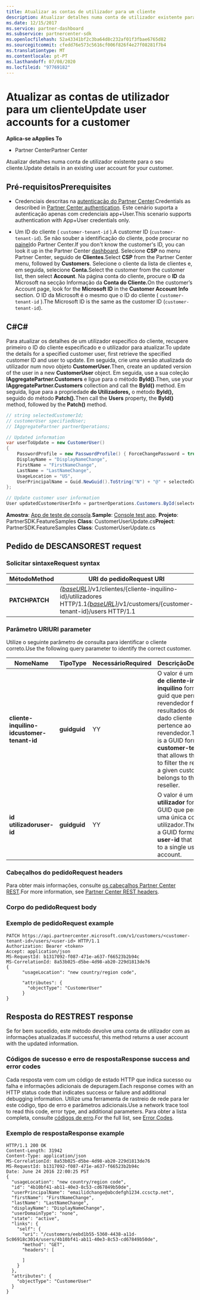 ```yaml
---
title: Atualizar as contas de utilizador para um cliente
description: Atualizar detalhes numa conta de utilizador existente para o seu cliente.
ms.date: 12/15/2017
ms.service: partner-dashboard
ms.subservice: partnercenter-sdk
ms.openlocfilehash: 52a43341bf2c3ba64d8c232af01f3fbae6765d82
ms.sourcegitcommit: cfedd76e573c5616cf006f826f4e27f08281f7b4
ms.translationtype: MT
ms.contentlocale: pt-PT
ms.lasthandoff: 07/08/2020
ms.locfileid: "97769182"
---
```

# <a name="update-user-accounts-for-a-customer"></a><span data-ttu-id="62b30-103">Atualizar as contas de utilizador para um cliente</span><span class="sxs-lookup"><span data-stu-id="62b30-103">Update user accounts for a customer</span></span>

<span data-ttu-id="62b30-104">**Aplica-se a**</span><span class="sxs-lookup"><span data-stu-id="62b30-104">**Applies To**</span></span>

- <span data-ttu-id="62b30-105">Partner Center</span><span class="sxs-lookup"><span data-stu-id="62b30-105">Partner Center</span></span>

<span data-ttu-id="62b30-106">Atualizar detalhes numa conta de utilizador existente para o seu cliente.</span><span class="sxs-lookup"><span data-stu-id="62b30-106">Update details in an existing user account for your customer.</span></span>

## <a name="prerequisites"></a><span data-ttu-id="62b30-107">Pré-requisitos</span><span class="sxs-lookup"><span data-stu-id="62b30-107">Prerequisites</span></span>

- <span data-ttu-id="62b30-108">Credenciais descritas na [autenticação do Partner Center](partner-center-authentication.md).</span><span class="sxs-lookup"><span data-stu-id="62b30-108">Credentials as described in [Partner Center authentication](partner-center-authentication.md).</span></span> <span data-ttu-id="62b30-109">Este cenário suporta a autenticação apenas com credenciais app+User.</span><span class="sxs-lookup"><span data-stu-id="62b30-109">This scenario supports authentication with App+User credentials only.</span></span>

- <span data-ttu-id="62b30-110">Um ID do cliente ( `customer-tenant-id` ).</span><span class="sxs-lookup"><span data-stu-id="62b30-110">A customer ID (`customer-tenant-id`).</span></span> <span data-ttu-id="62b30-111">Se não souber a identificação do cliente, pode procurar no [painel](https://partner.microsoft.com/dashboard)do Partner Center.</span><span class="sxs-lookup"><span data-stu-id="62b30-111">If you don't know the customer's ID, you can look it up in the Partner Center [dashboard](https://partner.microsoft.com/dashboard).</span></span> <span data-ttu-id="62b30-112">Selecione **CSP** no menu Partner Center, seguido de **Clientes**.</span><span class="sxs-lookup"><span data-stu-id="62b30-112">Select **CSP** from the Partner Center menu, followed by **Customers**.</span></span> <span data-ttu-id="62b30-113">Selecione o cliente da lista de clientes e, em seguida, selecione **Conta.**</span><span class="sxs-lookup"><span data-stu-id="62b30-113">Select the customer from the customer list, then select **Account**.</span></span> <span data-ttu-id="62b30-114">Na página conta do cliente, procure o **ID** da Microsoft na secção Informação da **Conta do Cliente.**</span><span class="sxs-lookup"><span data-stu-id="62b30-114">On the customer’s Account page, look for the **Microsoft ID** in the **Customer Account Info** section.</span></span> <span data-ttu-id="62b30-115">O ID da Microsoft é o mesmo que o ID do cliente ( `customer-tenant-id` ).</span><span class="sxs-lookup"><span data-stu-id="62b30-115">The Microsoft ID is the same as the customer ID  (`customer-tenant-id`).</span></span>

## <a name="c"></a><span data-ttu-id="62b30-116">C\#</span><span class="sxs-lookup"><span data-stu-id="62b30-116">C\#</span></span>

<span data-ttu-id="62b30-117">Para atualizar os detalhes de um utilizador específico do cliente, recupere primeiro o ID do cliente especificado e o utilizador para atualizar.</span><span class="sxs-lookup"><span data-stu-id="62b30-117">To update the details for a specified customer user, first retrieve the specified customer ID and user to update.</span></span> <span data-ttu-id="62b30-118">Em seguida, crie uma versão atualizada do utilizador num novo objeto **CustomerUser.**</span><span class="sxs-lookup"><span data-stu-id="62b30-118">Then, create an updated version of the user in a new **CustomerUser** object.</span></span> <span data-ttu-id="62b30-119">Em seguida, use a sua coleção **IAggregatePartner.Customers** e ligue para o método **ById().**</span><span class="sxs-lookup"><span data-stu-id="62b30-119">Then, use your **IAggregatePartner.Customers** collection and call the **ById()** method.</span></span> <span data-ttu-id="62b30-120">Em seguida, ligue para a propriedade **do Utilizadores,** o método **ById(),** seguido do método **Patch().**</span><span class="sxs-lookup"><span data-stu-id="62b30-120">Then call the **Users** property, the **ById()** method, followed by the **Patch()** method.</span></span>

``` csharp
// string selectedCustomerId;
// customerUser specifiedUser;
// IAggregatePartner partnerOperations;

// Updated information
var userToUpdate = new CustomerUser()
{
    PasswordProfile = new PasswordProfile() { ForceChangePassword = true, Password = "testPw@!122B" },
    DisplayName = "DisplayNameChange",
    FirstName = "FirstNameChange",
    LastName = "LastNameChange",
    UsageLocation = "US",
    UserPrincipalName = Guid.NewGuid().ToString("N") + "@" + selectedCustomer.CompanyProfile.Domain.ToString()
};

// Update customer user information
User updatedCustomerUserInfo = partnerOperations.Customers.ById(selectedCustomerId).Users.ById(specifiedUser.Id).Patch(userToUpdate);

```

<span data-ttu-id="62b30-121">**Amostra**: [App de teste de consola](console-test-app.md).</span><span class="sxs-lookup"><span data-stu-id="62b30-121">**Sample**: [Console test app](console-test-app.md).</span></span> <span data-ttu-id="62b30-122">**Projeto**: PartnerSDK.FeatureSamples **Class**: CustomerUserUpdate.cs</span><span class="sxs-lookup"><span data-stu-id="62b30-122">**Project**: PartnerSDK.FeatureSamples **Class**: CustomerUserUpdate.cs</span></span>

## <a name="rest-request"></a><span data-ttu-id="62b30-123">Pedido de DESCANSO</span><span class="sxs-lookup"><span data-stu-id="62b30-123">REST request</span></span>

### <a name="request-syntax"></a><span data-ttu-id="62b30-124">Solicitar sintaxe</span><span class="sxs-lookup"><span data-stu-id="62b30-124">Request syntax</span></span>

| <span data-ttu-id="62b30-125">Método</span><span class="sxs-lookup"><span data-stu-id="62b30-125">Method</span></span>    | <span data-ttu-id="62b30-126">URI do pedido</span><span class="sxs-lookup"><span data-stu-id="62b30-126">Request URI</span></span>                                                                                  |
|-----------|----------------------------------------------------------------------------------------------|
| <span data-ttu-id="62b30-127">**PATCH**</span><span class="sxs-lookup"><span data-stu-id="62b30-127">**PATCH**</span></span> | <span data-ttu-id="62b30-128">[*{baseURL}*](partner-center-rest-urls.md)/v1/clientes/{cliente-inquilino-id}/utilizadores HTTP/1.1</span><span class="sxs-lookup"><span data-stu-id="62b30-128">[*{baseURL}*](partner-center-rest-urls.md)/v1/customers/{customer-tenant-id}/users HTTP/1.1</span></span> |

### <a name="uri-parameter"></a><span data-ttu-id="62b30-129">Parâmetro URI</span><span class="sxs-lookup"><span data-stu-id="62b30-129">URI parameter</span></span>

<span data-ttu-id="62b30-130">Utilize o seguinte parâmetro de consulta para identificar o cliente correto.</span><span class="sxs-lookup"><span data-stu-id="62b30-130">Use the following query parameter to identify the correct customer.</span></span>

| <span data-ttu-id="62b30-131">Nome</span><span class="sxs-lookup"><span data-stu-id="62b30-131">Name</span></span>                   | <span data-ttu-id="62b30-132">Tipo</span><span class="sxs-lookup"><span data-stu-id="62b30-132">Type</span></span>     | <span data-ttu-id="62b30-133">Necessário</span><span class="sxs-lookup"><span data-stu-id="62b30-133">Required</span></span> | <span data-ttu-id="62b30-134">Descrição</span><span class="sxs-lookup"><span data-stu-id="62b30-134">Description</span></span>                                                                                                                                            |
|------------------------|----------|----------|--------------------------------------------------------------------------------------------------------------------------------------------------------|
| <span data-ttu-id="62b30-135">**cliente-inquilino-id**</span><span class="sxs-lookup"><span data-stu-id="62b30-135">**customer-tenant-id**</span></span> | <span data-ttu-id="62b30-136">**guid**</span><span class="sxs-lookup"><span data-stu-id="62b30-136">**guid**</span></span> | <span data-ttu-id="62b30-137">Y</span><span class="sxs-lookup"><span data-stu-id="62b30-137">Y</span></span>        | <span data-ttu-id="62b30-138">O valor é um design **de cliente-inquilino-inquilino** formatado guid que permite ao revendedor filtrar os resultados de um dado cliente que pertence ao revendedor.</span><span class="sxs-lookup"><span data-stu-id="62b30-138">The value is a GUID formatted **customer-tenant-id** that allows the reseller to filter the results for a given customer that belongs to the reseller.</span></span> |
| <span data-ttu-id="62b30-139">**id utilizador**</span><span class="sxs-lookup"><span data-stu-id="62b30-139">**user-id**</span></span>            | <span data-ttu-id="62b30-140">**guid**</span><span class="sxs-lookup"><span data-stu-id="62b30-140">**guid**</span></span> | <span data-ttu-id="62b30-141">Y</span><span class="sxs-lookup"><span data-stu-id="62b30-141">Y</span></span>        | <span data-ttu-id="62b30-142">O valor é um **id de utilizador** formatado GUID que pertence a uma única conta de utilizador.</span><span class="sxs-lookup"><span data-stu-id="62b30-142">The value is a GUID formatted **user-id** that belongs to a single user account.</span></span>                                                                       |

### <a name="request-headers"></a><span data-ttu-id="62b30-143">Cabeçalhos do pedido</span><span class="sxs-lookup"><span data-stu-id="62b30-143">Request headers</span></span>

<span data-ttu-id="62b30-144">Para obter mais informações, consulte [os cabeçalhos Partner Center REST](headers.md).</span><span class="sxs-lookup"><span data-stu-id="62b30-144">For more information, see [Partner Center REST headers](headers.md).</span></span>

### <a name="request-body"></a><span data-ttu-id="62b30-145">Corpo do pedido</span><span class="sxs-lookup"><span data-stu-id="62b30-145">Request body</span></span>

### <a name="request-example"></a><span data-ttu-id="62b30-146">Exemplo de pedido</span><span class="sxs-lookup"><span data-stu-id="62b30-146">Request example</span></span>

```http
PATCH https://api.partnercenter.microsoft.com/v1/customers/<customer-tenant-id>/users/<user-id> HTTP/1.1
Authorization: Bearer <token>
Accept: application/json
MS-RequestId: b1317092-f087-471e-a637-f66523b2b94c
MS-CorrelationId: 8a53b025-d5be-4d98-ab20-229d1813de76
{
      "usageLocation": "new country/region code",

      "attributes": {
        "objectType": "CustomerUser"
      }
}
```

## <a name="rest-response"></a><span data-ttu-id="62b30-147">Resposta do REST</span><span class="sxs-lookup"><span data-stu-id="62b30-147">REST response</span></span>

<span data-ttu-id="62b30-148">Se for bem sucedido, este método devolve uma conta de utilizador com as informações atualizadas.</span><span class="sxs-lookup"><span data-stu-id="62b30-148">If successful, this method returns a user account with the updated information.</span></span>

### <a name="response-success-and-error-codes"></a><span data-ttu-id="62b30-149">Códigos de sucesso e erro de resposta</span><span class="sxs-lookup"><span data-stu-id="62b30-149">Response success and error codes</span></span>

<span data-ttu-id="62b30-150">Cada resposta vem com um código de estado HTTP que indica sucesso ou falha e informações adicionais de depuragem.</span><span class="sxs-lookup"><span data-stu-id="62b30-150">Each response comes with an HTTP status code that indicates success or failure and additional debugging information.</span></span> <span data-ttu-id="62b30-151">Utilize uma ferramenta de rastreio de rede para ler este código, tipo de erro e parâmetros adicionais.</span><span class="sxs-lookup"><span data-stu-id="62b30-151">Use a network trace tool to read this code, error type, and additional parameters.</span></span> <span data-ttu-id="62b30-152">Para obter a lista completa, consulte [códigos de erro](error-codes.md).</span><span class="sxs-lookup"><span data-stu-id="62b30-152">For the full list, see [Error Codes](error-codes.md).</span></span>

### <a name="response-example"></a><span data-ttu-id="62b30-153">Exemplo de resposta</span><span class="sxs-lookup"><span data-stu-id="62b30-153">Response example</span></span>

```http
HTTP/1.1 200 OK
Content-Length: 31942
Content-Type: application/json
MS-CorrelationId: 8a53b025-d5be-4d98-ab20-229d1813de76
MS-RequestId: b1317092-f087-471e-a637-f66523b2b94c
Date: June 24 2016 22:00:25 PST
{
  "usageLocation": "new country/region code",
  "id": "4b10bf41-ab11-40e3-8c53-cd67849b50de",
  "userPrincipalName": "emailidchange@abcdefgh1234.ccsctp.net",
  "firstName": "FirstNameChange",
  "lastName": "LastNameChange",
  "displayName": "DisplayNameChange",
  "userDomainType": "none",
  "state": "active",
  "links": {
    "self": {
      "uri": "/customers/eebd1b55-5360-4438-a11d-5c06918c3014/users/4b10bf41-ab11-40e3-8c53-cd67849b50de",
      "method": "GET",
      "headers": [

      ]
    }
  },
  "attributes": {
    "objectType": "CustomerUser"
  }
}
```
